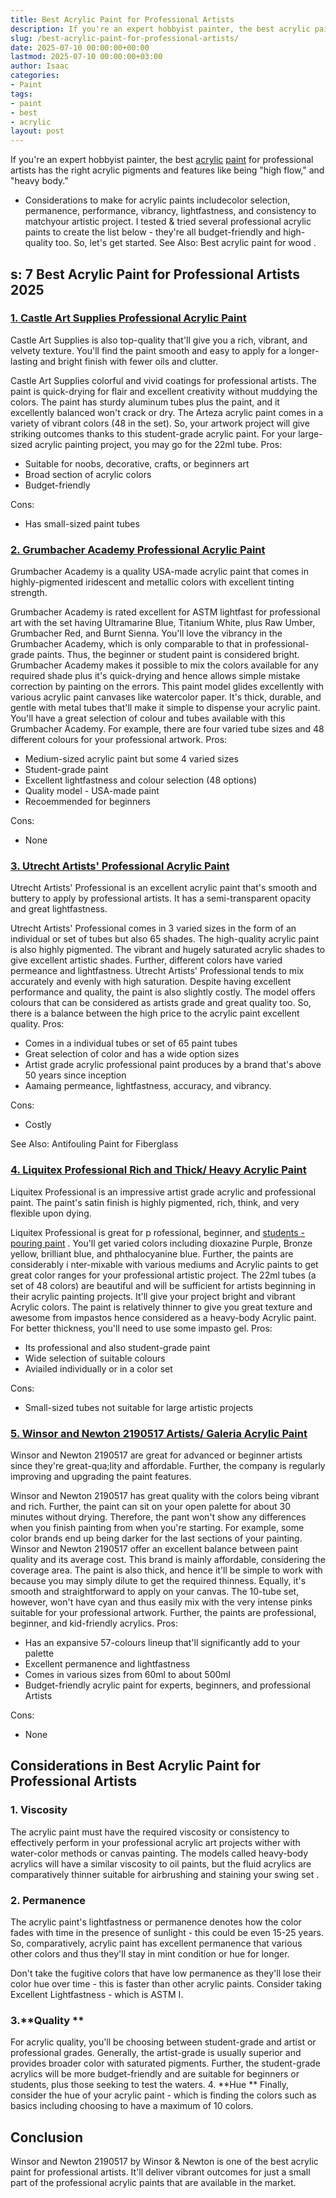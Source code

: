 ```yaml
---
title: Best Acrylic Paint for Professional Artists
description: If you're an expert hobbyist painter, the best acrylic paint for professional artists has the right acrylic pigments and features like being "high flow," and...
slug: /best-acrylic-paint-for-professional-artists/
date: 2025-07-10 00:00:00+00:00
lastmod: 2025-07-10 00:00:00+03:00
author: Isaac
categories:
- Paint
tags:
- paint
- best
- acrylic
layout: post
---
```

If you're an expert hobbyist painter, the best [acrylic](https://pestpolicy.com/best-acrylic-paint-for-canvas/) [paint](https://pestpolicy.com/best-acrylic-paint-for-pouring/) for professional artists has the right acrylic pigments and features like being "high flow," and "heavy body."
- Considerations to make for acrylic paints includecolor selection, permanence, performance, vibrancy, lightfastness, and consistency to matchyour artistic project.
I tested & tried several professional acrylic paints to create the list below - they're all budget-friendly and high-quality too. So, let's get started. See Also:
Best acrylic paint for wood
.
## s: 7 Best Acrylic Paint for Professional Artists 2025
### [1. Castle Art Supplies Professional Acrylic Paint](https://www.amazon.com/dp/B06ZYSFWNN/?tag=p-policy-20)
Castle Art Supplies is also top-quality that'll give you a rich,
vibrant, and velvety texture. You'll find the paint smooth and easy to apply for a longer-lasting and bright finish with fewer oils and clutter.

Castle Art Supplies colorful and vivid coatings for professional artists. The paint is
quick-drying for flair and excellent creativity without muddying the colors.
The paint has sturdy aluminum tubes
plus the paint, and it excellently balanced won't crack or dry. The Arteza acrylic paint comes in a variety of vibrant colors (48 in the set).
So, your artwork project will give striking outcomes thanks to this student-grade acrylic paint. For your large-sized acrylic painting project, you may go for the 22ml tube.
Pros:
- Suitable for noobs, decorative, crafts, or beginners art
- Broad section of acrylic colors
- Budget-friendly

Cons:
- Has small-sized paint tubes

### [2. Grumbacher Academy Professional Acrylic Paint](https://www.amazon.com/dp/B001E0HL66/?tag=p-policy-20)
Grumbacher Academy is a quality
USA-made acrylic paint that comes in highly-pigmented iridescent and metallic colors with excellent tinting strength.

Grumbacher Academy is rated excellent for
ASTM lightfast for
professional art
with the set having Ultramarine Blue, Titanium White, plus Raw Umber, Grumbacher Red, and Burnt Sienna.
You'll love the vibrancy in the Grumbacher Academy, which is only comparable to that in professional-grade paints. Thus, the beginner or student paint is considered bright.
Grumbacher Academy makes it possible to mix the colors available for any required shade plus it's quick-drying and hence allows simple mistake correction by painting on the errors.
This paint model glides excellently with various acrylic paint canvases like watercolor paper. It's thick, durable, and gentle with metal tubes that'll make it simple to dispense your acrylic paint.
You'll have a great selection of colour and tubes available with this Grumbacher Academy. For example, there are four varied tube sizes and 48 different colours for your professional artwork.
Pros:
- Medium-sized acrylic paint but some 4 varied sizes
- Student-grade paint
- Excellent lightfastness and colour selection (48 options)
- Quality model - USA-made paint
- Recoemmended for beginners

Cons:
- None

### [3. Utrecht Artists' Professional Acrylic Paint](https://www.amazon.com/dp/B008UG7NSS/?tag=p-policy-20)
Utrecht Artists' Professional is an excellent acrylic paint that's smooth and buttery to apply by professional artists. It has a semi-transparent opacity and great lightfastness.

Utrecht Artists' Professional comes in 3 varied sizes in the form of an individual or set of tubes but also 65 shades. The high-quality acrylic paint is also highly pigmented.
The vibrant and hugely saturated acrylic shades to give excellent artistic shades. Further, different colors have varied permeance and lightfastness.
Utrecht Artists' Professional tends to mix accurately and evenly with high saturation. Despite having excellent performance and quality, the paint is also slightly costly.
The model offers colours that can be considered as artists grade and great quality too. So, there is a balance between the high price to the acrylic paint excellent quality.
Pros:
- Comes in a individual tubes or set of 65 paint tubes
- Great selection of color and has a wide option sizes
- Artist grade acrylic professional paint produces by a brand that's above 50 years since inception
- Aamaing permeance, lightfastness, accuracy, and vibrancy.

Cons:
- Costly



See Also:
Antifouling Paint for Fiberglass
### [4. Liquitex Professional Rich and Thick/ Heavy Acrylic Paint](https://www.amazon.com/dp/B075Y87RBX/?tag=p-policy-20)
Liquitex Professional is an impressive artist grade acrylic and professional paint. The paint's
satin finish is highly pigmented, rich, think, and very flexible upon dying.

Liquitex Professional is great for p
rofessional, beginner, and
[students - pouring paint](https://pestpolicy.com/best-acrylic-paint-for-pouring/)
. You'll get varied colors including
dioxazine Purple, Bronze yellow, brilliant blue, and phthalocyanine blue.
Further, the paints are considerably i
nter-mixable with various
mediums and Acrylic paints to get great color ranges for your professional artistic project.
The 22ml tubes (a set of 48 colors) are beautiful and will be sufficient for artists beginning in their acrylic painting projects. It'll give your project bright and vibrant
Acrylic
colors.
The paint is relatively thinner to give you great texture and awesome from impastos hence considered as a heavy-body
Acrylic
paint. For better thickness, you'll need to use some impasto gel.
Pros:
- Its professional and also student-grade paint
- Wide selection of suitable colours
- Aviailed individually or in a color set

Cons:
- Small-sized tubes not suitable for large artistic projects


### [5. Winsor and Newton 2190517 Artists/ Galeria Acrylic Paint](https://www.amazon.com/dp/B00004THXG/?tag=p-policy-20)
Winsor and Newton 2190517 are great for advanced or beginner artists since they're great-qua;lity and affordable. Further, the company is regularly improving and upgrading the paint features.

Winsor and Newton 2190517 has great quality with the colors being vibrant and rich. Further, the paint can sit on your open palette for about 30 minutes without drying.
Therefore, the pant won't show any differences when you finish painting from when you're starting. For example, some color brands end up being darker for the last sections of your painting.
Winsor and Newton 2190517 offer an excellent balance between paint quality and its average cost. This brand is mainly affordable, considering the coverage area.
The paint is also thick, and hence it'll be simple to work with because you may simply dilute to get the required thinness. Equally, it's smooth and straightforward to apply on your canvas.
The 10-tube set, however, won't have cyan and thus easily mix with the very intense pinks suitable for your professional artwork. Further, the paints are professional, beginner, and kid-friendly acrylics.
Pros:
- Has an expansive 57-colours lineup that'll significantly add to your palette
- Excellent permanence and lightfastness
- Comes in various sizes from 60ml to about 500ml
- Budget-friendly acrylic paint for experts, beginners, and professional Artists

Cons:
- None

## Considerations in Best Acrylic Paint for Professional Artists
### 1. Viscosity
The acrylic paint must have the required viscosity or consistency to effectively perform in your professional acrylic art projects wither with water-color methods or canvas painting.
The models called heavy-body acrylics will have a similar viscosity to oil paints, but the fluid acrylics are comparatively thinner suitable for airbrushing and
staining your swing set
.
### 2. Permanence
The acrylic paint's lightfastness or permanence denotes how the color fades with time in the presence of sunlight - this could be even 15-25 years.
So, comparatively, acrylic paint has excellent permanence that
various other colors and thus they'll stay in mint condition or hue for longer.

Don't take the fugitive colors that have low permanence as they'll lose their color hue over time - this is faster than other acrylic paints. Consider taking Excellent Lightfastness - which is ASTM I.
### 3.**Quality **
For acrylic quality, you'll be choosing between student-grade and artist or professional grades. Generally, the artist-grade is usually superior and provides broader color with saturated pigments.
Further, the student-grade acrylics will be more budget-friendly and are suitable for beginners or students, plus those seeking to test the waters.
4.
**Hue **
Finally, consider the hue of your acrylic paint - which is finding the colors such as basics including choosing to have a maximum of 10 colors.
## Conclusion
Winsor and Newton 2190517 by
Winsor & Newton
is one of the best acrylic paint for professional artists.
It'll deliver vibrant outcomes for just a small part of the professional acrylic paints that are available in the market.
